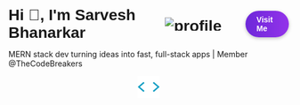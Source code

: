 <div style="display: flex; align-items: center; justify-content: space-between;">
  <h1 style="margin: 0; display: flex; align-items: center; gap: 10px; font-family: sans-serif;">
    <span>Hi 👋, I'm Sarvesh Bhanarkar</span>
    <img src="https://komarev.com/ghpvc/?username=bxbx1205&label=Profile%20Views&color=430680&style=flat" 
         alt="profile views" style="height: 24px;">
      <a href="https://sarveshbhanarkar-portfolio.vercel.app/" target="_blank" 
     style="display: inline-block; padding: 8px 20px; 
            background: linear-gradient(90deg, #6d28d9, #9333ea); 
            color: white; text-decoration: none; border-radius: 50px; 
            font-weight: 600; font-family: sans-serif; font-size: 14px; 
            box-shadow: 0 2px 6px rgba(0,0,0,0.25); 
            transition: transform 0.2s ease-in-out;">
    Visit Me
  </a>
</div>

  </h1>

<p>MERN stack dev turning ideas into fast, full-stack apps | Member @TheCodeBreakers</p>

<p style="margin: 0; text-align: center;">
  <img src="static/codegif.webp" width="40" height="40" alt="portfolio icon" style="display: block; margin: 0 auto;">
</p>
